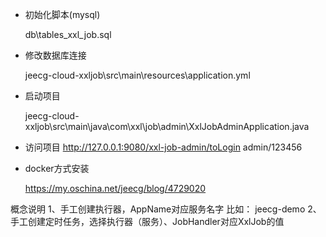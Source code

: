 - 初始化脚本(mysql)

  db\tables_xxl_job.sql

- 修改数据库连接

  jeecg-cloud-xxljob\src\main\resources\application.yml

- 启动项目

  jeecg-cloud-xxljob\src\main\java\com\xxl\job\admin\XxlJobAdminApplication.java

- 访问项目
  http://127.0.0.1:9080/xxl-job-admin/toLogin
  admin/123456

- docker方式安装

  https://my.oschina.net/jeecg/blog/4729020

概念说明
1、手工创建执行器，AppName对应服务名字 比如： jeecg-demo
2、手工创建定时任务，选择执行器（服务）、JobHandler对应XxlJob的值